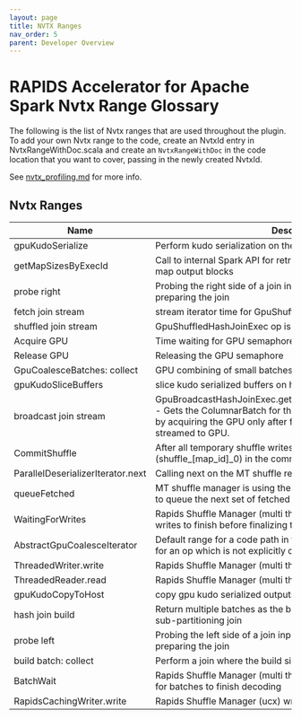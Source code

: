 ```yaml
---
layout: page
title: NVTX Ranges
nav_order: 5
parent: Developer Overview
---
```

<!-- Generated by NvtxRangeDocs.help. DO NOT EDIT! -->
# RAPIDS Accelerator for Apache Spark Nvtx Range Glossary
The following is the list of Nvtx ranges that are used throughout
the plugin. To add your own Nvtx range to the code, create an NvtxId
entry in NvtxRangeWithDoc.scala and create an `NvtxRangeWithDoc` in the
code location that you want to cover, passing in the newly created NvtxId.

See [nvtx_profiling.md](https://nvidia.github.io/spark-rapids/docs/dev/nvtx_profiling.html) for more info.



## Nvtx Ranges

Name | Description
-----|-------------
gpuKudoSerialize|Perform kudo serialization on the gpu
getMapSizesByExecId|Call to internal Spark API for retrieving size and location of shuffle map output blocks
probe right|Probing the right side of a join input iterator to get the data size for preparing the join
fetch join stream|stream iterator time for GpuShuffleSizeHashJoinExec
shuffled join stream|GpuShuffledHashJoinExec op is preparing build batches for join
Acquire GPU|Time waiting for GPU semaphore to be acquired
Release GPU|Releasing the GPU semaphore
GpuCoalesceBatches: collect|GPU combining of small batches post-kernel processing
gpuKudoSliceBuffers|slice kudo serialized buffers on host into partitions
broadcast join stream|GpuBroadcastHashJoinExec.getBroadcastBuiltBatchAndStreamIter -  Gets the ColumnarBatch for the build side and the stream iterator by acquiring the GPU only after first stream batch has been streamed to GPU.
CommitShuffle|After all temporary shuffle writes are done, produce a single file (shuffle_[map_id]_0) in the commit phase
ParallelDeserializerIterator.next|Calling next on the MT shuffle reader iterator
queueFetched|MT shuffle manager is using the RapidsShuffleBlockFetcherIterator to queue the next set of fetched results
WaitingForWrites|Rapids Shuffle Manager (multi threaded) is waiting for any queued writes to finish before finalizing the map output writer
AbstractGpuCoalesceIterator|Default range for a code path in the AbstractGpuCoalesceIterator for an op which is not explicitly documented in its own range
ThreadedWriter.write|Rapids Shuffle Manager (multi threaded) writing
ThreadedReader.read|Rapids Shuffle Manager (multi threaded) reading
gpuKudoCopyToHost|copy gpu kudo serialized outputs back to the host
hash join build|Return multiple batches as the build side data for the following sub-partitioning join
probe left|Probing the left side of a join input iterator to get the data size for preparing the join
build batch: collect|Perform a join where the build side fits in a single GPU batch
BatchWait|Rapids Shuffle Manager (multi threaded) reader blocked waiting for batches to finish decoding
RapidsCachingWriter.write|Rapids Shuffle Manager (ucx) writing
